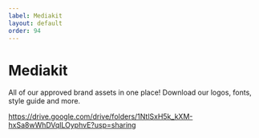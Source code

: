 ```yaml
---
label: Mediakit
layout: default
order: 94
---
```

# Mediakit
All of our approved brand assets in one place! Download our logos, fonts, style guide and more. 

https://drive.google.com/drive/folders/1NtlSxH5k_kXM-hxSa8wWhDVqlLOyphvE?usp=sharing
